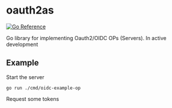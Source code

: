 # oauth2as

[![Go Reference](https://pkg.go.dev/badge/lds.li/oauth2ext/oauth2as.svg)](https://pkg.go.dev/lds.li/oauth2ext/oauth2as)

Go library for implementing Oauth2/OIDC OPs (Servers). In active development


## Example

Start the server

```
go run ./cmd/oidc-example-op
```

Request some tokens

```

```
